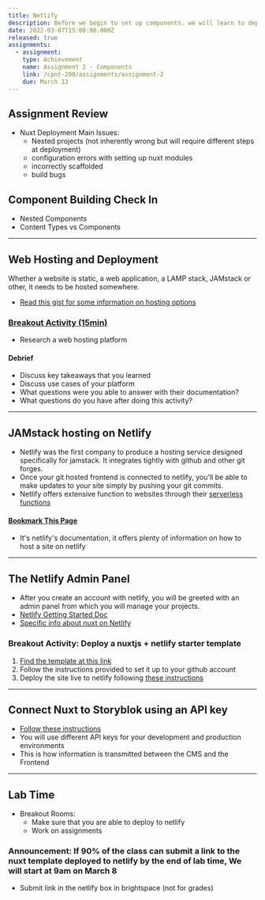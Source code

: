 ```yaml
---
title: Netlify
description: Before we begin to set up components, we will learn to deploy a frontend to netlify
date: 2022-03-07T15:00:00.000Z
released: true
assignments:
  - assignment:
    type: Achievement
    name: Assignment 2 - Components
    link: /cpnt-200/assignments/assignment-2
    due: March 13
---
```


## Assignment Review

- Nuxt Deployment Main Issues:
  - Nested projects (not inherently wrong but will require different steps at deployment)
  - configuration errors with setting up nuxt modules
  - incorrectly scaffolded
  - build bugs

## Component Building Check In

- Nested Components
- Content Types vs Components

---

## Web Hosting and Deployment

Whether a website is static, a web application, a LAMP stack, JAMstack or other, it needs to be hosted somewhere.

- [Read this gist for some information on hosting options](https://gist.github.com/lilyx13/0cc934de36c615073a48b319c9958bfd)

### [Breakout Activity (15min)](https://gist.github.com/lilyx13/f7fd84859f0a3056d9065e7c4fd51f9e)

- Research a web hosting platform

#### Debrief

- Discuss key takeaways that you learned
- Discuss use cases of your platform
- What questions were you able to answer with their documentation?
- What questions do you have after doing this activity?

---

## JAMstack hosting on Netlify

- Netlify was the first company to produce a hosting service designed specifically for jamstack. It integrates tightly with github and other git forges.
- Once your git hosted frontend is connected to netlify, you'll be able to make updates to your site simply by pushing your git commits.
- Netlify offers extensive function to websites through their [serverless functions](https://docs.netlify.com/functions/overview/)

#### [Bookmark This Page](https://docs.netlify.com)

- It's netlify's documentation, it offers plenty of information on how to host a site on netlify

---

## The Netlify Admin Panel

- After you create an account with netlify, you will be greeted with an admin panel from which you will manage your projects.
- [Netlify Getting Started Doc](https://docs.netlify.com/get-started/)
- [Specific info about nuxt on Netlify](https://docs.netlify.com/configure-builds/common-configurations/nuxt/)

### Breakout Activity: Deploy a nuxtjs + netlify starter template

1. [Find the template at this link](https://app.netlify.com/start-with-template)
2. Follow the instructions provided to set it up to your github account
3. Deploy the site live to netlify following [these instructions](https://www.netlify.com/blog/2016/09/29/a-step-by-step-guide-deploying-on-netlify/)

---

## Connect Nuxt to Storyblok using an API key

- [Follow these instructions](https://gist.github.com/lilyx13/03a8a0bda19524bfa89bd2d5f2ef7612)
- You will use different API keys for your development and production environments
- This is how information is transmitted between the CMS and the Frontend

---

## Lab Time

- Breakout Rooms:
  - Make sure that you are able to deploy to netlify
  - Work on assignments

### Announcement: If 90% of the class can submit a link to the nuxt template deployed to netlify by the end of lab time, We will start at 9am on March 8

- Submit link in the netlify box in brightspace (not for grades)
